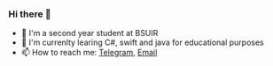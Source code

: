 ### Hi there 👋

- 🔭 I'm a second year student at BSUIR 
- 🌱 I'm currenlty learing C#, swift and java for educational purposes
- 📫 How to reach me: [Telegram](https://t.me/egokazik), [Email](https://egorkazarin05@icloud.com)

<!--
**egokzr/egokzr** is a ✨ _special_ ✨ repository because its `README.md` (this file) appears on your GitHub profile.

Here are some ideas to get you started:

- 🔭 I’m currently working on ...
- 🌱 I’m currently learning ...
- 👯 I’m looking to collaborate on ...
- 🤔 I’m looking for help with ...
- 💬 Ask me about ...
- 📫 How to reach me: ...
- 😄 Pronouns: ...
- ⚡ Fun fact: ...
-->
